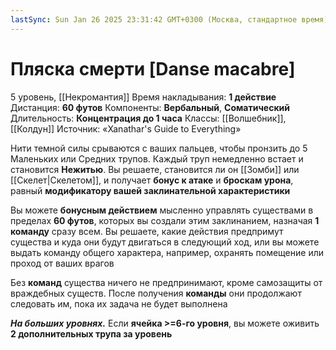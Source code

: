 ```yaml
---
lastSync: Sun Jan 26 2025 23:31:42 GMT+0300 (Москва, стандартное время)
---
```

# Пляска смерти [Danse macabre]
5 уровень, [[Некромантия]]
Время накладывания: **1 действие**
Дистанция: **60 футов**
Компоненты: **Вербальный**, **Соматический**
Длительность: **Концентрация до 1 часа**
Классы: [[Волшебник]], [[Колдун]]
Источник: «Xanathar's Guide to Everything»

Нити темной силы срываются с ваших пальцев, чтобы пронзить до 5 Маленьких или Средних трупов. Каждый труп немедленно встает и становится **Нежитью**. Вы решаете, становится ли он [[Зомби]] или [[Скелет|Скелетом]], и получает **бонус к атаке** и **броскам урона**, равный **модификатору вашей заклинательной характеристики**

Вы можете **бонусным действием** мысленно управлять существами в пределах **60 футов**, которых вы создали этим заклинанием, назначая **1 команду** сразу всем. Вы решаете, какие действия предпримут существа и куда они будут двигаться в следующий ход, или вы можете выдать команду общего характера, например, охранять помещение или проход от ваших врагов

Без **команд** существа ничего не предпринимают, кроме самозащиты от враждебных существ. После получения **команды** они продолжают следовать им, пока их задача не будет выполнена

**_На больших уровнях._** Если **ячейка >=6-го уровня**, вы можете оживить **2 дополнительных трупа за уровень**